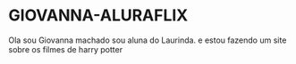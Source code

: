 # GIOVANNA-ALURAFLIX
Ola sou Giovanna machado sou aluna  do Laurinda. e estou fazendo um site sobre os filmes de harry potter
